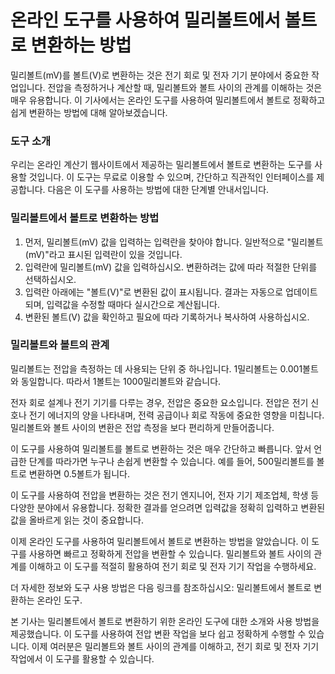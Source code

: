 온라인 도구를 사용하여 밀리볼트에서 볼트로 변환하는 방법
===============================

밀리볼트(mV)를 볼트(V)로 변환하는 것은 전기 회로 및 전자 기기 분야에서 중요한 작업입니다. 전압을 측정하거나 계산할 때, 밀리볼트와 볼트 사이의 관계를 이해하는 것은 매우 유용합니다. 이 기사에서는 온라인 도구를 사용하여 밀리볼트에서 볼트로 정확하고 쉽게 변환하는 방법에 대해 알아보겠습니다.

### 도구 소개

우리는 온라인 계산기 웹사이트에서 제공하는 밀리볼트에서 볼트로 변환하는 도구를 사용할 것입니다. 이 도구는 무료로 이용할 수 있으며, 간단하고 직관적인 인터페이스를 제공합니다. 다음은 이 도구를 사용하는 방법에 대한 단계별 안내서입니다.

### 밀리볼트에서 볼트로 변환하는 방법

1. 먼저, 밀리볼트(mV) 값을 입력하는 입력란을 찾아야 합니다. 일반적으로 "밀리볼트(mV)"라고 표시된 입력란이 있을 것입니다.
2. 입력란에 밀리볼트(mV) 값을 입력하십시오. 변환하려는 값에 따라 적절한 단위를 선택하십시오.
3. 입력란 아래에는 "볼트(V)"로 변환된 값이 표시됩니다. 결과는 자동으로 업데이트되며, 입력값을 수정할 때마다 실시간으로 계산됩니다.
4. 변환된 볼트(V) 값을 확인하고 필요에 따라 기록하거나 복사하여 사용하십시오.

### 밀리볼트와 볼트의 관계

밀리볼트는 전압을 측정하는 데 사용되는 단위 중 하나입니다. 1밀리볼트는 0.001볼트와 동일합니다. 따라서 1볼트는 1000밀리볼트와 같습니다.

전자 회로 설계나 전기 기기를 다루는 경우, 전압은 중요한 요소입니다. 전압은 전기 신호나 전기 에너지의 양을 나타내며, 전력 공급이나 회로 작동에 중요한 영향을 미칩니다. 밀리볼트와 볼트 사이의 변환은 전압 측정을 보다 편리하게 만들어줍니다.

이 도구를 사용하여 밀리볼트를 볼트로 변환하는 것은 매우 간단하고 빠릅니다. 앞서 언급한 단계를 따라가면 누구나 손쉽게 변환할 수 있습니다. 예를 들어, 500밀리볼트를 볼트로 변환하면 0.5볼트가 됩니다.

이 도구를 사용하여 전압을 변환하는 것은 전기 엔지니어, 전자 기기 제조업체, 학생 등 다양한 분야에서 유용합니다. 정확한 결과를 얻으려면 입력값을 정확히 입력하고 변환된 값을 올바르게 읽는 것이 중요합니다.

이제 온라인 도구를 사용하여 밀리볼트에서 볼트로 변환하는 방법을 알았습니다. 이 도구를 사용하면 빠르고 정확하게 전압을 변환할 수 있습니다. 밀리볼트와 볼트 사이의 관계를 이해하고 이 도구를 적절히 활용하여 전기 회로 및 전자 기기 작업을 수행하세요.

더 자세한 정보와 도구 사용 방법은 다음 링크를 참조하십시오: 밀리볼트에서 볼트로 변환하는 온라인 도구.

본 기사는 밀리볼트에서 볼트로 변환하기 위한 온라인 도구에 대한 소개와 사용 방법을 제공했습니다. 이 도구를 사용하여 전압 변환 작업을 보다 쉽고 정확하게 수행할 수 있습니다. 이제 여러분은 밀리볼트와 볼트 사이의 관계를 이해하고, 전기 회로 및 전자 기기 작업에서 이 도구를 활용할 수 있습니다.